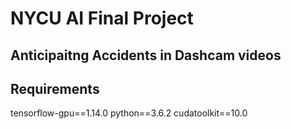 # NYCU AI Final Project 
## Anticipaitng Accidents in Dashcam videos

## Requirements
   tensorflow-gpu==1.14.0
   python==3.6.2
   cudatoolkit==10.0
